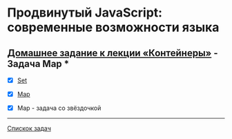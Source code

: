 # Продвинутый JavaScript: современные возможности языка
## [Домашнее задание к лекции «Контейнеры»](https://github.com/TomSG03/ajs-homeworks/tree/master/containers) - Задача Map *
- [x] [Set](https://github.com/TomSG03/ajs-homeworks-containers-set)
- [x] [Map](https://github.com/TomSG03/ajs-homeworks-containers-map)
- [x] Map - задача со звёздочкой


---
[Спискок задач](https://github.com/TomSG03/ajs-homeworks-list)
